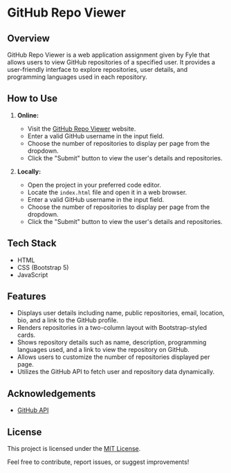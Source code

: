 # GitHub Repo Viewer

## Overview

GitHub Repo Viewer is a web application assignment given by Fyle that allows users to view GitHub repositories of a specified user. It provides a user-friendly interface to explore repositories, user details, and programming languages used in each repository.

## How to Use

1. **Online:**
   - Visit the [GitHub Repo Viewer](https://github-repo-viewer-fyle.netlify.app/) website.
   - Enter a valid GitHub username in the input field.
   - Choose the number of repositories to display per page from the dropdown.
   - Click the "Submit" button to view the user's details and repositories.

2. **Locally:**
   - Open the project in your preferred code editor.
   - Locate the `index.html` file and open it in a web browser.
   - Enter a valid GitHub username in the input field.
   - Choose the number of repositories to display per page from the dropdown.
   - Click the "Submit" button to view the user's details and repositories.

## Tech Stack

- HTML
- CSS (Bootstrap 5)
- JavaScript

## Features

- Displays user details including name, public repositories, email, location, bio, and a link to the GitHub profile.
- Renders repositories in a two-column layout with Bootstrap-styled cards.
- Shows repository details such as name, description, programming languages used, and a link to view the repository on GitHub.
- Allows users to customize the number of repositories displayed per page.
- Utilizes the GitHub API to fetch user and repository data dynamically.

## Acknowledgements

- [GitHub API](https://developer.github.com/v3/)

## License

This project is licensed under the [MIT License](LICENSE).

Feel free to contribute, report issues, or suggest improvements!
